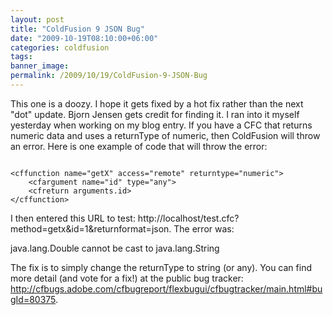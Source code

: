 ```yaml
---
layout: post
title: "ColdFusion 9 JSON Bug"
date: "2009-10-19T08:10:00+06:00"
categories: coldfusion 
tags: 
banner_image: 
permalink: /2009/10/19/ColdFusion-9-JSON-Bug
---
```


This one is a doozy. I hope it gets fixed by a hot fix rather than the next "dot" update. Bjorn Jensen gets credit for finding it. I ran into it myself yesterday when working on my blog entry. If you have a CFC that returns numeric data and uses a returnType of numeric, then ColdFusion will throw an error. Here is one example of code that will throw the error:

<code>
&lt;cffunction name="getX" access="remote" returntype="numeric"&gt;
	&lt;cfargument name="id" type="any"&gt;
	&lt;cfreturn arguments.id&gt;
&lt;/cffunction&gt;
</code>

I then entered this URL to test: http://localhost/test.cfc?method=getx&id=1&returnformat=json. The error was:

java.lang.Double cannot be cast to java.lang.String 

The fix is to simply change the returnType to string (or any). You can find more detail (and vote for a fix!) at the public bug tracker: <a href="http://cfbugs.adobe.com/cfbugreport/flexbugui/cfbugtracker/main.html#bugId=80375">http://cfbugs.adobe.com/cfbugreport/flexbugui/cfbugtracker/main.html#bugId=80375</a>.